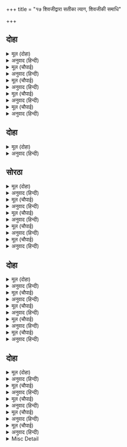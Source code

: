 +++
title = "१७ शिवजीद्वारा सतीका त्याग, शिवजीकी समाधि"

+++


## दोहा


<details><summary>मूल (दोहा)</summary>

परम पुनीत न जाइ तजि किएँ प्रेम बड़ पापु।  
प्रगटि न कहत महेसु कछु हृदयँ अधिक संतापु॥ ५६॥
</details>

<details><summary>अनुवाद (हिन्दी)</summary>

सती परम पवित्र हैं, इसलिये इन्हें छोड़ते भी नहीं बनता और प्रेम करनेमें बड़ा पाप है। प्रकट करके महादेवजी कुछ भी नहीं कहते, परन्तु उनके हृदयमें बड़ा सन्ताप है॥ ५६॥
</details>

<details><summary>मूल (चौपाई)</summary>

तब संकर प्रभु पद सिरु नावा।  
सुमिरत रामु हृदयँ अस आवा॥  
एहिं तन सतिहि भेट मोहि नाहीं।  
सिव संकल्पु कीन्ह मन माहीं॥
</details>

<details><summary>अनुवाद (हिन्दी)</summary>

तब शिवजीने प्रभु श्रीरामचन्द्रजीके चरणकमलोंमें सिर नवाया और श्रीरामजीका स्मरण करते ही उनके मनमें यह आया कि सतीके इस शरीरसे मेरी (पति-पत्नीरूपमें) भेंट नहीं हो सकती और शिवजीने अपने मनमें यह सङ्कल्प कर लिया॥ १॥
</details>

<details><summary>मूल (चौपाई)</summary>

अस बिचारि संकरु मतिधीरा।  
चले भवन सुमिरत रघुबीरा॥  
चलत गगन भै गिरा सुहाई।  
जय महेस भलि भगति दृढ़ाई॥
</details>

<details><summary>अनुवाद (हिन्दी)</summary>

स्थिरबुद्धि शङ्करजी ऐसा विचारकर श्रीरघुनाथजीका स्मरण करते हुए अपने घर (कैलास) को चले। चलते समय सुन्दर आकाशवाणी हुई कि हे महेश! आपकी जय हो। आपने भक्तिकी अच्छी दृढ़ता की॥ २॥
</details>

<details><summary>मूल (चौपाई)</summary>

अस पन तुम्ह बिनु करइ को आना।  
रामभगत समरथ भगवाना॥  
सुनि नभगिरा सती उर सोचा।  
पूछा सिवहि समेत सकोचा॥
</details>

<details><summary>अनुवाद (हिन्दी)</summary>

आपको छोड़कर दूसरा कौन ऐसी प्रतिज्ञा कर सकता है? आप श्रीरामचन्द्रजीके भक्त हैं, समर्थ हैं और भगवान् हैं। इस आकाशवाणीको सुनकर सतीजीके मनमें चिन्ता हुई और उन्होंने सकुचाते हुए शिवजीसे पूछा—॥ ३॥
</details>

<details><summary>मूल (चौपाई)</summary>

कीन्ह कवन पन कहहु कृपाला।  
सत्यधाम प्रभु दीनदयाला॥  
जदपि सतीं पूछा बहु भाँती।  
तदपि न कहेउ त्रिपुर आराती॥
</details>

<details><summary>अनुवाद (हिन्दी)</summary>

हे कृपालु! कहिये, आपने कौन-सी प्रतिज्ञा की है? हे प्रभो! आप सत्यके धाम और दीनदयालु हैं। यद्यपि सतीजीने बहुत प्रकारसे पूछा, परन्तु त्रिपुरारि शिवजीने कुछ न कहा॥ ४॥
</details>

## दोहा


<details><summary>मूल (दोहा)</summary>

सतीं हृदयँ अनुमान किय सबु जानेउ सर्बग्य।  
कीन्ह कपटु मैं संभु सन नारि सहज जड़ अग्य॥ ५७(क)॥
</details>

<details><summary>अनुवाद (हिन्दी)</summary>

सतीजीने हृदयमें अनुमान किया कि सर्वज्ञ शिवजी सब जान गये। मैंने शिवजीसे कपट किया, स्त्री स्वभावसे ही मूर्ख और बेसमझ होती हैं॥ ५७(क)॥
</details>

## सोरठा


<details><summary>मूल (दोहा)</summary>

जलु पय सरिस बिकाइ देखहु प्रीति कि रीति भलि।  
बिलग होइ रसु जाइ कपट खटाई परत पुनि॥ ५७(ख)॥
</details>

<details><summary>अनुवाद (हिन्दी)</summary>

प्रीतिकी सुन्दर रीति देखिये कि जल भी (दूधके साथ मिलकर) दूधके समान भाव बिकता है; परन्तु फिर कपटरूपी खटाई पड़ते ही पानी अलग हो जाता है (दूध फट जाता है) और स्वाद (प्रेम) जाता रहता है॥ ५७(ख)॥
</details>

<details><summary>मूल (चौपाई)</summary>

हृदयँ सोचु समुझत निज करनी।  
चिंता अमित जाइ नहिं बरनी॥  
कृपासिंधु सिव परम अगाधा।  
प्रगट न कहेउ मोर अपराधा॥
</details>

<details><summary>अनुवाद (हिन्दी)</summary>

अपनी करनीको याद करके सतीजीके हृदयमें इतना सोच है और इतनी अपार चिन्ता है कि जिसका वर्णन नहीं किया जा सकता। (उन्होंने समझ लिया कि) शिवजी कृपाके परम अथाह सागर हैं, इससे प्रकटमें उन्होंने मेरा अपराध नहीं कहा॥ १॥
</details>

<details><summary>मूल (चौपाई)</summary>

संकर रुख अवलोकि भवानी।  
प्रभु मोहि तजेउ हृदयँ अकुलानी॥  
निज अघ समुझि न कछु कहि जाई।  
तपइ अवाँ इव उर अधिकाई॥
</details>

<details><summary>अनुवाद (हिन्दी)</summary>

शिवजीका रुख देखकर सतीजीने जान लिया कि स्वामीने मेरा त्याग कर दिया और वे हृदयमें व्याकुल हो उठीं। अपना पाप समझकर कुछ कहते नहीं बनता, परन्तु हृदय (भीतर-ही-भीतर) कुम्हारके आँवेके समान अत्यन्त जलने लगा॥ २॥
</details>

<details><summary>मूल (चौपाई)</summary>

सतिहि ससोच जानि बृषकेतू।  
कहीं कथा सुंदर सुखहेतू॥  
बरनत पंथ बिबिध इतिहासा।  
बिस्वनाथ पहुँचे कैलासा॥
</details>

<details><summary>अनुवाद (हिन्दी)</summary>

वृषकेतु शिवजीने सतीको चिन्तायुक्त जानकर उन्हें सुख देनेके लिये सुन्दर कथाएँ कहीं। इस प्रकार मार्गमें विविध प्रकारके इतिहासोंको कहते हुए विश्वनाथ कैलास जा पहुँचे॥ ३॥
</details>

<details><summary>मूल (चौपाई)</summary>

तहँ पुनि संभु समुझि पन आपन।  
बैठे बटतर करि कमलासन॥  
संकर सहज सरूपु सम्हारा।  
लागि समाधि अखंड अपारा॥
</details>

<details><summary>अनुवाद (हिन्दी)</summary>

वहाँ फिर शिवजी अपनी प्रतिज्ञाको याद करके बड़के पेड़के नीचे पद्मासन लगाकर बैठ गये। शिवजीने अपना स्वाभाविक रूप सँभाला। उनकी अखण्ड और अपार समाधि लग गयी॥ ४॥
</details>

## दोहा


<details><summary>मूल (दोहा)</summary>

सती बसहिं कैलास तब अधिक सोचु मन माहिं।  
मरमु न कोऊ जान कछु जुग सम दिवस सिराहिं॥ ५८॥
</details>

<details><summary>अनुवाद (हिन्दी)</summary>

तब सतीजी कैलासपर रहने लगीं। उनके मनमें बड़ा दुःख था। इस रहस्यको कोई कुछ भी नहीं जानता था। उनका एक-एक दिन युगके समान बीत रहा था॥ ५८॥
</details>

<details><summary>मूल (चौपाई)</summary>

नित नव सोचु सती उर भारा।  
कब जैहउँ दुख सागर पारा॥  
मैं जो कीन्ह रघुपति अपमाना।  
पुनि पतिबचनु मृषा करि जाना॥
</details>

<details><summary>अनुवाद (हिन्दी)</summary>

सतीजीके हृदयमें नित्य नया और भारी सोच हो रहा था कि मैं इस दुःख-समुद्रके पार कब जाऊँगी। मैंने जो श्रीरघुनाथजीका अपमान किया और फिर पतिके वचनोंको झूठ जाना—॥ १॥
</details>

<details><summary>मूल (चौपाई)</summary>

सो फलु मोहि बिधाताँ दीन्हा।  
जो कछु उचित रहा सोइ कीन्हा॥  
अब बिधि अस बूझिअ नहिं तोही।  
संकर बिमुख जिआवसि मोही॥
</details>

<details><summary>अनुवाद (हिन्दी)</summary>

उसका फल विधाताने मुझको दिया, जो उचित था वही किया; परन्तु हे विधाता! अब तुझे यह उचित नहीं है जो शङ्करसे विमुख होनेपर भी मुझे जिला रहा है॥ २॥
</details>

<details><summary>मूल (चौपाई)</summary>

कहि न जाइ कछु हृदय गलानी।  
मन महुँ रामहि सुमिर सयानी॥  
जौं प्रभु दीनदयालु कहावा।  
आरति हरन बेद जसु गावा॥
</details>

<details><summary>अनुवाद (हिन्दी)</summary>

सतीजीके हृदयकी ग्लानि कुछ कही नहीं जाती। बुद्धिमती सतीजीने मनमें श्रीरामचन्द्रजीका स्मरण किया और कहा—हे प्रभो! यदि आप दीनदयालु कहलाते हैं और वेदोंने आपका यह यश गाया है कि आप दुःखको हरनेवाले हैं,॥ ३॥
</details>

<details><summary>मूल (चौपाई)</summary>

तौ मैं बिनय करउँ कर जोरी।  
छूटउ बेगि देह यह मोरी॥  
जौं मोरें सिव चरन सनेहू।  
मन क्रम बचन सत्य ब्रतु एहू॥
</details>

<details><summary>अनुवाद (हिन्दी)</summary>

तो मैं हाथ जोड़कर विनती करती हूँ कि मेरी यह देह जल्दी छूट जाय। यदि मेरा शिवजीके चरणोंमें प्रेम है और मेरा यह (प्रेमका) व्रत मन, वचन और कर्म (आचरण) से सत्य है,॥ ४॥
</details>

## दोहा


<details><summary>मूल (दोहा)</summary>

तौ सबदरसी सुनिअ प्रभु करउ सो बेगि उपाइ।  
होइ मरनु जेहिं बिनहिं श्रम दुसह बिपत्ति बिहाइ॥ ५९॥
</details>

<details><summary>अनुवाद (हिन्दी)</summary>

तो हे सर्वदर्शी प्रभो! सुनिये और शीघ्र वह उपाय कीजिये जिससे मेरा मरण हो और बिना ही परिश्रम यह (पति-परित्यागरूपी) असह्य विपत्ति दूर हो जाय॥ ५९॥
</details>

<details><summary>मूल (चौपाई)</summary>

एहि बिधि दुखित प्रजेसकुमारी।  
अकथनीय दारुन दुखु भारी॥  
बीतें संबत सहस सतासी।  
तजी समाधि संभु अबिनासी॥
</details>

<details><summary>अनुवाद (हिन्दी)</summary>

दक्षसुता सतीजी इस प्रकार बहुत दुःखित थीं, उनको इतना दारुण दुःख था कि जिसका वर्णन नहीं किया जा सकता। सत्तासी हजार वर्ष बीत जानेपर अविनाशी शिवजीने समाधि खोली॥ १॥
</details>

<details><summary>मूल (चौपाई)</summary>

राम नाम सिव सुमिरन लागे।  
जानेउ सतीं जगतपति जागे॥  
जाइ संभु पद बंदनु कीन्हा।  
सनमुख संकर आसनु दीन्हा॥
</details>

<details><summary>अनुवाद (हिन्दी)</summary>

शिवजी रामनामका स्मरण करने लगे, तब सतीजीने जाना कि अब जगत् के स्वामी (शिवजी) जागे। उन्होंने जाकर शिवजीके चरणोंमें प्रणाम किया। शिवजीने उनको बैठनेके लिये सामने आसन दिया॥ २॥
</details>

<details><summary>मूल (चौपाई)</summary>

लगे कहन हरिकथा रसाला।  
दच्छ प्रजेस भए तेहि काला॥  
देखा बिधि बिचारि सब लायक।  
दच्छहि कीन्ह प्रजापति नायक॥
</details>

<details><summary>अनुवाद (हिन्दी)</summary>

शिवजी भगवान् हरिकी रसमयी कथाएँ कहने लगे। उसी समय दक्ष प्रजापति हुए। ब्रह्माजीने सब प्रकारसे योग्य देख-समझकर दक्षको प्रजापतियोंका नायक बना दिया॥ ३॥
</details>

<details><summary>मूल (चौपाई)</summary>

बड़ अधिकार दच्छ जब पावा।  
अति अभिमानु हृदयँ तब आवा॥  
नहिं कोउ अस जनमा जग माहीं।  
प्रभुता पाइ जाहि मद नाहीं॥
</details>

<details><summary>अनुवाद (हिन्दी)</summary>

जब दक्षने इतना बड़ा अधिकार पाया तब उनके हृदयमें अत्यन्त अभिमान आ गया। जगत् में ऐसा कोई नहीं पैदा हुआ जिसको प्रभुता पाकर मद न हो॥ ४॥
</details>

<details><summary>Misc Detail</summary>


</details>
